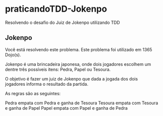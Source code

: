 # praticandoTDD-Jokenpo
Resolvendo o desafio do Juiz de Jokenpo utilizando TDD


## Jokenpo
Você está resolvendo este problema.
Este problema foi utilizado em 1365 Dojo(s).

Jokenpo é uma brincadeira japonesa, onde dois jogadores escolhem um dentre três possíveis itens: Pedra, Papel ou Tesoura.

O objetivo é fazer um juiz de Jokenpo que dada a jogada dos dois jogadores informa o resultado da partida.

As regras são as seguintes:

Pedra empata com Pedra e ganha de Tesoura
Tesoura empata com Tesoura e ganha de Papel
Papel empata com Papel e ganha de Pedra
